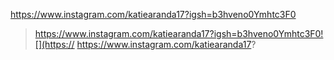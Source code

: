 https://www.instagram.com/katiearanda17?igsh=b3hveno0Ymhtc3F0
> https://www.instagram.com/katiearanda17?igsh=b3hveno0Ymhtc3F0![](https://
https://www.instagram.com/katiearanda17?
